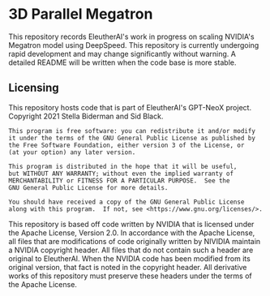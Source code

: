 # 3D Parallel Megatron

This repository records EleutherAI's work in progress on scaling NVIDIA's Megatron model using DeepSpeed. This repository is currently undergoing rapid development and may change significantly without warning. A detailed README will be written when the code base is more stable.

## Licensing

This repository hosts code that is part of EleutherAI's GPT-NeoX project. Copyright 2021 Stella Biderman and Sid Black.

    This program is free software: you can redistribute it and/or modify
    it under the terms of the GNU General Public License as published by
    the Free Software Foundation, either version 3 of the License, or
    (at your option) any later version.

    This program is distributed in the hope that it will be useful,
    but WITHOUT ANY WARRANTY; without even the implied warranty of
    MERCHANTABILITY or FITNESS FOR A PARTICULAR PURPOSE.  See the
    GNU General Public License for more details.

    You should have received a copy of the GNU General Public License
    along with this program.  If not, see <https://www.gnu.org/licenses/>.

This repository is based off code written by NVIDIA that is licensed under the Apache License, Version 2.0. In accordance with the Apache License, all files that are modifications of code originally written by NIVIDIA maintain a NVIDIA copyright header. All files that do not contain such a header are original to EleutherAI. When the NVIDIA code has been modified from its original version, that fact is noted in the copyright header. All derivative works of this repository must preserve these headers under the terms of the Apache License.
